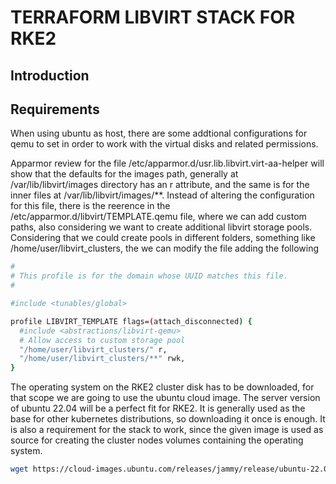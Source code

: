 # TERRAFORM LIBVIRT STACK FOR RKE2

## Introduction

## Requirements

When using ubuntu as host, there are some addtional configurations for qemu to set in order to work with the virtual disks and related permissions.

Apparmor review for the file /etc/apparmor.d/usr.lib.libvirt.virt-aa-helper will show that the defaults for the images path, generally at /var/lib/libvirt/images directory has an r attribute, and the same is for the inner files at /var/lib/libvirt/images/**. Instead of altering the configuration for this file, there is the reerence in the /etc/apparmor.d/libvirt/TEMPLATE.qemu file, where we can add custom paths, also considering we want to create additional libvirt storage pools.
Considering that we could create pools in different folders, something like /home/user/libvirt_clusters, the we can modify the file adding the following

```bash
#
# This profile is for the domain whose UUID matches this file.
#

#include <tunables/global>

profile LIBVIRT_TEMPLATE flags=(attach_disconnected) {
  #include <abstractions/libvirt-qemu>
  # Allow access to custom storage pool
  "/home/user/libvirt_clusters/" r,
  "/home/user/libvirt_clusters/**" rwk,
}
```

The operating system on the RKE2 cluster disk has to be downloaded, for that scope we are going to use the ubuntu cloud image. The server version of ubuntu 22.04 will be a perfect fit for RKE2.
It is generally used as the base for other kubernetes distributions, so downloading it once is enough.
It is also a requirement for the stack to work, since the given image is used as source for creating the cluster nodes volumes containing the operating system.

```bash
wget https://cloud-images.ubuntu.com/releases/jammy/release/ubuntu-22.04-server-cloudimg-amd64.img
```